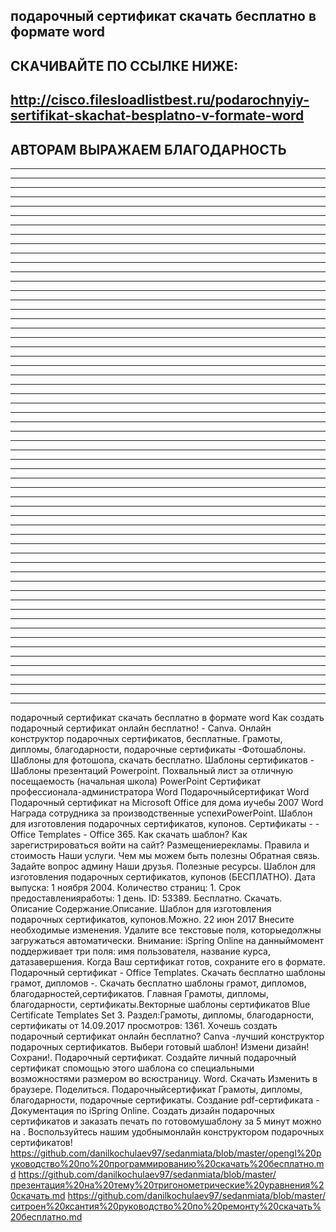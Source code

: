 подарочный сертификат скачать бесплатно в формате word
--------------------------------------------------
СКАЧИВАЙТЕ ПО ССЫЛКЕ НИЖЕ:
--------------------------------------------------
http://cisco.filesloadlistbest.ru/podarochnyiy-sertifikat-skachat-besplatno-v-formate-word
--------------------------------------------------
АВТОРАМ ВЫРАЖАЕМ БЛАГОДАРНОСТЬ
--------------------------------------------------
--------------------------------------------------
--------------------------------------------------
--------------------------------------------------
--------------------------------------------------
--------------------------------------------------
--------------------------------------------------
--------------------------------------------------
--------------------------------------------------
--------------------------------------------------
--------------------------------------------------
--------------------------------------------------
--------------------------------------------------
--------------------------------------------------
--------------------------------------------------
--------------------------------------------------
--------------------------------------------------
--------------------------------------------------
--------------------------------------------------
--------------------------------------------------
--------------------------------------------------
--------------------------------------------------
--------------------------------------------------
--------------------------------------------------
--------------------------------------------------
--------------------------------------------------
--------------------------------------------------
--------------------------------------------------
--------------------------------------------------
--------------------------------------------------
--------------------------------------------------
--------------------------------------------------
--------------------------------------------------
--------------------------------------------------
--------------------------------------------------
--------------------------------------------------
--------------------------------------------------
--------------------------------------------------
--------------------------------------------------
--------------------------------------------------
--------------------------------------------------
--------------------------------------------------
--------------------------------------------------
--------------------------------------------------
--------------------------------------------------
--------------------------------------------------
--------------------------------------------------
--------------------------------------------------
--------------------------------------------------
--------------------------------------------------
--------------------------------------------------
--------------------------------------------------
--------------------------------------------------
--------------------------------------------------
--------------------------------------------------
--------------------------------------------------
--------------------------------------------------
--------------------------------------------------
--------------------------------------------------
подарочный сертификат скачать бесплатно в формате word Как создать подарочный сертификат онлайн бесплатно! - Canva. Онлайн конструктор подарочных сертификатов, бесплатные. Грамоты, дипломы, благодарности, подарочные сертификаты -Фотошаблоны. Шаблоны для фотошопа, скачать бесплатно. Шаблоны сертификатов - Шаблоны презентаций Powerpoint. Похвальный лист за отличную посещаемость (начальная школа) PowerPoint Сертификат профессионала-администратора Word  Подарочныйсертификат Word  Подарочный сертификат на Microsoft Office для дома иучебы 2007 Word  Награда сотрудника за производственные успехиPowerPoint. Шаблон для изготовления подарочных сертификатов, купонов. Сертификаты -  - Office Templates - Office 365. Как скачать шаблон? Как зарегистрироваться  войти на сайт? Размещениерекламы. Правила и стоимость  Наши услуги. Чем мы можем быть полезны Обратная связь. Задайте вопрос админу  Наши друзья. Полезные ресурсы. Шаблон для изготовления подарочных сертификатов, купонов (БЕСПЛАТНО). Дата выпуска: 1 ноября 2004. Количество страниц: 1. Срок предоставленияработы: 1 день. ID: 53389. Бесплатно. Скачать. Описание Содержание.Описание. Шаблон для изготовления подарочных сертификатов, купонов.Можно. 22 июн 2017  Внесите необходимые изменения. Удалите все текстовые поля, которыедолжны загружаться автоматически. Внимание: iSpring Online на данныймомент поддерживает три поля: имя пользователя, название курса, датазавершения. Когда Ваш сертификат готов, сохраните его в формате. Подарочный сертификат - Office Templates. Скачать бесплатно шаблоны грамот, дипломов  -. Скачать бесплатно шаблоны грамот, дипломов, благодарностей,сертификатов. Главная  Грамоты, дипломы, благодарности, сертификаты.Векторные шаблоны сертификатов  Blue Certificate Templates Set 3. Раздел:Грамоты, дипломы, благодарности, сертификаты от 14.09.2017  просмотров: 1361. Хочешь создать подарочный сертификат онлайн бесплатно? Canva -лучший конструктор подарочных сертификатов.  Выбери готовый шаблон! Измени дизайн!  Сохрани!. Подарочный сертификат. Создайте личный подарочный сертификат спомощью этого шаблона со специальными возможностями размером во всюстраницу. Word. Скачать Изменить в браузере. Поделиться. Подарочныйсертификат
Грамоты, дипломы, благодарности, подарочные сертификаты. Создание pdf-сертификата - Документация по iSpring Online. Создать дизайн подарочных сертификатов и заказать печать по готовомушаблону за 5 минут можно на . Воспользуйтесь нашим удобнымонлайн конструктором подарочных сертификатов!
https://github.com/danilkochulaev97/sedanmiata/blob/master/opengl%20руководство%20по%20программированию%20скачать%20бесплатно.md
https://github.com/danilkochulaev97/sedanmiata/blob/master/презентация%20на%20тему%20тригонометрические%20уравнения%20скачать.md
https://github.com/danilkochulaev97/sedanmiata/blob/master/ситроен%20ксантия%20руководство%20по%20ремонту%20скачать%20бесплатно.md